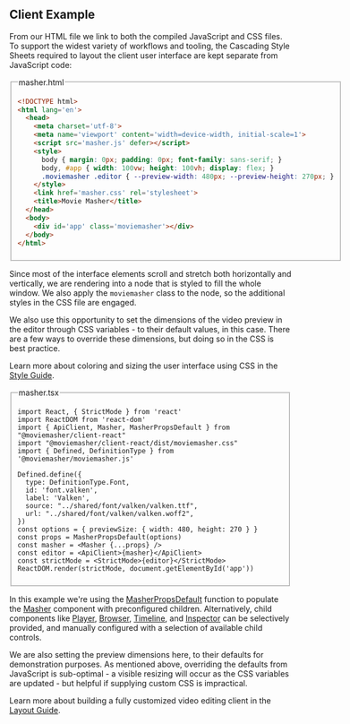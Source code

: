 ## Client Example

From our HTML file we link to both the compiled JavaScript and CSS files.
To support the widest variety of workflows and tooling, the Cascading Style Sheets
required to layout the client user interface are kept separate from JavaScript code:

<fieldset>
<legend>masher.html</legend>
<!-- MAGIC:START (TRIMCODE:src=../../../../workspaces/example-express-react/dist/public/masher.html) -->

```html
<!DOCTYPE html>
<html lang='en'>
  <head>
    <meta charset='utf-8'>
    <meta name='viewport' content='width=device-width, initial-scale=1'>
    <script src='masher.js' defer></script>
    <style>
      body { margin: 0px; padding: 0px; font-family: sans-serif; }
      body, #app { width: 100vw; height: 100vh; display: flex; }
      .moviemasher .editor { --preview-width: 480px; --preview-height: 270px; }
    </style>
    <link href='masher.css' rel='stylesheet'>
    <title>Movie Masher</title>
  </head>
  <body>
    <div id='app' class='moviemasher'></div>
  </body>
</html>
```
<!-- MAGIC:END -->
</fieldset>

Since most of the interface elements scroll and stretch both horizontally and
vertically, we are rendering into a node that is styled to fill the whole window. We also
apply the `moviemasher` class to the node, so the additional styles in the CSS file are engaged.

We also use this opportunity to set the dimensions of the video preview in the editor through CSS variables - to their default values, in this case. There are a few ways to override these dimensions, but doing so in the CSS is best practice.

Learn more about coloring and sizing the user interface using CSS in the
[Style Guide](https://moviemasher.com/docs/Style.html).

<fieldset>

<legend>masher.tsx</legend>

<!-- MAGIC:START (TRIMCODE:src=../../../../workspaces/example-express-react/src/masher.tsx) -->

```tsx
import React, { StrictMode } from 'react'
import ReactDOM from 'react-dom'
import { ApiClient, Masher, MasherPropsDefault } from "@moviemasher/client-react"
import "@moviemasher/client-react/dist/moviemasher.css"
import { Defined, DefinitionType } from '@moviemasher/moviemasher.js'

Defined.define({
  type: DefinitionType.Font,
  id: 'font.valken',
  label: 'Valken',
  source: "../shared/font/valken/valken.ttf",
  url: "../shared/font/valken/valken.woff2",
})
const options = { previewSize: { width: 480, height: 270 } }
const props = MasherPropsDefault(options)
const masher = <Masher {...props} />
const editor = <ApiClient>{masher}</ApiClient>
const strictMode = <StrictMode>{editor}</StrictMode>
ReactDOM.render(strictMode, document.getElementById('app'))
```
<!-- MAGIC:END -->
</fieldset>

In this example we're using the
[MasherPropsDefault](https://moviemasher.com/docs/function/MasherPropsDefault.html) function to
populate the [Masher](https://moviemasher.com/docs/component/Masher.html) component with
preconfigured children. Alternatively, child components like
[Player](https://moviemasher.com/docs/component/Player.html),
[Browser](https://moviemasher.com/docs/component/Browser.html),
[Timeline](https://moviemasher.com/docs/component/Timeline.html), and
[Inspector](https://moviemasher.com/docs/component/Inspector.html) can be
selectively provided, and manually configured with a selection of available child controls.

We are also setting the preview dimensions here, to their defaults for demonstration purposes. As mentioned above, overriding the defaults from JavaScript is sub-optimal - a visible resizing will occur as the CSS variables are updated - but helpful if supplying custom CSS is impractical.

Learn more about building a fully customized video editing client in the
[Layout Guide](https://moviemasher.com/docs/Layout.html).
